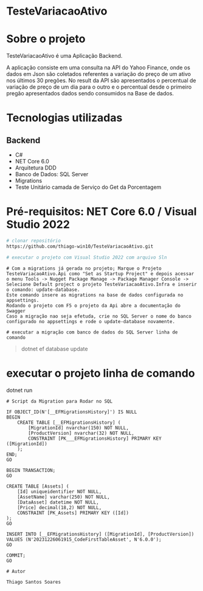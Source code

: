 # TesteVariacaoAtivo

# Sobre o projeto

TesteVariacaoAtivo é uma Aplicação Backend.

A aplicação consiste em uma consulta na API do Yahoo Finance, onde os dados em Json são coletados referentes a variação do preço de um ativo nos últimos 30 pregões. No result da API são apresentados o percentual de variação de preço de um dia para o outro e o percentual desde o primeiro pregão apresentados dados sendo consumidos na Base de dados.


# Tecnologias utilizadas
## Backend
- C#
- NET Core 6.0
- Arquitetura DDD
- Banco de Dados: SQL Server
- Migrations
- Teste Unitário camada de Serviço do Get da Porcentagem 

# Pré-requisitos: NET Core 6.0 / Visual Studio 2022

```bash
# clonar repositório
https://github.com/thiago-win10/TesteVariacaoAtivo.git

# executar o projeto com Visual Studio 2022 com arquivo Sln
```

```executar migrations via Visual Studio 2022
# Com a migrations já gerada no projeto; Marque o Projeto TesteVariacaoAtivo.Api como "Set as Startup Project" e depois acessar o menu Tools -> Nugget Package Manage -> Package Manager Console -> Selecione Default project o projeto TesteVariacaoAtivo.Infra e inserir o comando: update-database.
Este comando insere as migrations na base de dados configurada no appsettings.
Rodando o projeto com F5 o projeto da Api abre a documentação do Swagger
Caso a migração nao seja efetuda, crie no SQL Server o nome do banco configurado no appsettings e rode o update-database novamente.

# executar a migração com banco de dados do SQL Server linha de comando
```
> dotnet ef database update

# executar o projeto linha de comando
dotnet run
```
# Script da Migration para Rodar no SQL

IF OBJECT_ID(N'[__EFMigrationsHistory]') IS NULL
BEGIN
    CREATE TABLE [__EFMigrationsHistory] (
        [MigrationId] nvarchar(150) NOT NULL,
        [ProductVersion] nvarchar(32) NOT NULL,
        CONSTRAINT [PK___EFMigrationsHistory] PRIMARY KEY ([MigrationId])
    );
END;
GO

BEGIN TRANSACTION;
GO

CREATE TABLE [Assets] (
    [Id] uniqueidentifier NOT NULL,
    [AssetName] varchar(250) NOT NULL,
    [DataAsset] datetime NOT NULL,
    [Price] decimal(18,2) NOT NULL,
    CONSTRAINT [PK_Assets] PRIMARY KEY ([Id])
);
GO

INSERT INTO [__EFMigrationsHistory] ([MigrationId], [ProductVersion])
VALUES (N'20231226061915_CodeFirstTableAsset', N'6.0.0');
GO

COMMIT;
GO

# Autor

Thiago Santos Soares
